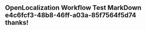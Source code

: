 <properties
ms.topic="hero-topic"
ms.test1="hero-topic"
ms.test2="test"/>


## OpenLocalization Workflow Test MarkDown e4c6fcf3-48b8-46ff-a03a-85f7564f5d74 thanks!



<!--HONumber=Jul16_HO5-->


